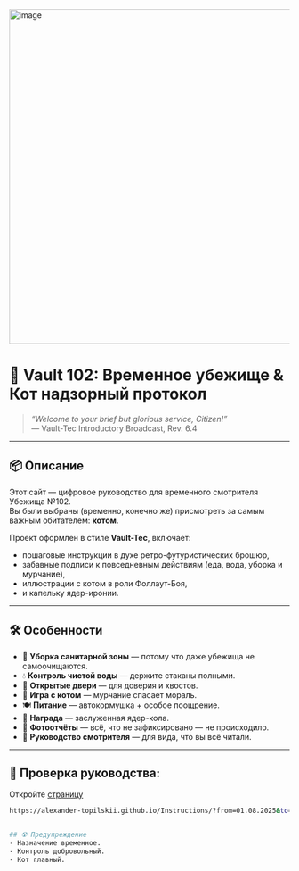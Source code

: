 <img width="1920" height="600" alt="image" src="https://github.com/user-attachments/assets/85b1982d-c0d0-43ca-a384-c8c8a48b42ab" />


# 🐾 Vault 102: Временное убежище & Кот надзорный протокол

> *“Welcome to your brief but glorious service, Citizen!”*  
> — Vault-Tec Introductory Broadcast, Rev. 6.4

---

## 📦 Описание

Этот сайт — цифровое руководство для временного смотрителя Убежища №102.  
Вы были выбраны (временно, конечно же) присмотреть за самым важным обитателем: **котом**.

Проект оформлен в стиле **Vault-Tec**, включает:  
- пошаговые инструкции в духе ретро-футуристических брошюр,
- забавные подписи к повседневным действиям (еда, вода, уборка и мурчание),
- иллюстрации с котом в роли Фоллаут-Боя,
- и капельку ядер-иронии.

---

## 🛠 Особенности

- 🧼 **Уборка санитарной зоны** — потому что даже убежища не самоочищаются.
- 💧 **Контроль чистой воды** — держите стаканы полными.
- 🚪 **Открытые двери** — для доверия и хвостов.
- 🐾 **Игра с котом** — мурчание спасает мораль.
- 🍽 **Питание** — автокормушка + особое поощрение.
- 🥤 **Награда** — заслуженная ядер-кола.
- 📸 **Фотоотчёты** — всё, что не зафиксировано — не происходило.
- 📘 **Руководство смотрителя** — для вида, что вы всё читали.

---

## 🧪 Проверка руководства:
Откройте [страницу](https://alexander-topilskii.github.io/Instructions/?from=01.08.2025&to=11.08.2025&name=Новый_Смотритель)


```bash
https://alexander-topilskii.github.io/Instructions/?from=01.08.2025&to=11.08.2025&name=Новый_Смотритель


## ☢️ Предупреждение
- Назначение временное.
- Контроль добровольный.
- Кот главный.
